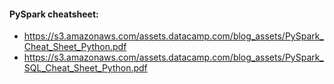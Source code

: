 #### PySpark cheatsheet:
- https://s3.amazonaws.com/assets.datacamp.com/blog_assets/PySpark_Cheat_Sheet_Python.pdf
- https://s3.amazonaws.com/assets.datacamp.com/blog_assets/PySpark_SQL_Cheat_Sheet_Python.pdf

